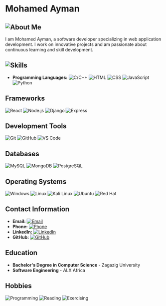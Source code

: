 # Mohamed Ayman

## ![About Me](https://img.shields.io/badge/About%20Me-000000?style=for-the-badge&logo=about-dot-me&logoColor=white)
I am Mohamed Ayman, a software developer specializing in web application development. I work on innovative projects and am passionate about continuous learning and skill development.

## ![Skills](https://img.shields.io/badge/Skills-4CAF50?style=for-the-badge&logo=skillshare&logoColor=white)
- **Programming Languages:** 
  ![C/C++](https://img.shields.io/badge/C%2FC++-00599C?style=for-the-badge&logo=c&logoColor=white)
  ![HTML](https://img.shields.io/badge/HTML-239120?style=for-the-badge&logo=html5&logoColor=white)
  ![CSS](https://img.shields.io/badge/CSS-239120?style=for-the-badge&logo=css3&logoColor=white)
  ![JavaScript](https://img.shields.io/badge/JavaScript-323330?style=for-the-badge&logo=javascript&logoColor=F7DF1E)
  ![Python](https://img.shields.io/badge/Python-3776AB?style=for-the-badge&logo=python&logoColor=white)

## Frameworks
![React](https://img.shields.io/badge/React-20232A?style=for-the-badge&logo=react&logoColor=61DAFB)
![Node.js](https://img.shields.io/badge/Node.js-43853D?style=for-the-badge&logo=node.js&logoColor=white)
![Django](https://img.shields.io/badge/Django-092E20?style=for-the-badge&logo=django&logoColor=white)
![Express](https://img.shields.io/badge/Express-000000?style=for-the-badge&logo=express&logoColor=white)

## Development Tools
![Git](https://img.shields.io/badge/Git-F05032?style=for-the-badge&logo=git&logoColor=white)
![GitHub](https://img.shields.io/badge/GitHub-181717?style=for-the-badge&logo=github&logoColor=white)
![VS Code](https://img.shields.io/badge/VS%20Code-007ACC?style=for-the-badge&logo=visual-studio-code&logoColor=white)

## Databases
![MySQL](https://img.shields.io/badge/MySQL-4479A1?style=for-the-badge&logo=mysql&logoColor=white)
![MongoDB](https://img.shields.io/badge/MongoDB-47A248?style=for-the-badge&logo=mongodb&logoColor=white)
![PostgreSQL](https://img.shields.io/badge/PostgreSQL-336791?style=for-the-badge&logo=postgresql&logoColor=white)

## Operating Systems
![Windows](https://img.shields.io/badge/Windows-0078D6?style=for-the-badge&logo=windows&logoColor=white)
![Linux](https://img.shields.io/badge/Linux-FCC624?style=for-the-badge&logo=linux&logoColor=black)
![Kali Linux](https://img.shields.io/badge/Kali_Linux-557C94?style=for-the-badge&logo=kali-linux&logoColor=white)
![Ubuntu](https://img.shields.io/badge/Ubuntu-E95420?style=for-the-badge&logo=ubuntu&logoColor=white)
![Red Hat](https://img.shields.io/badge/Red_Hat-EE0000?style=for-the-badge&logo=red-hat&logoColor=white)

## Contact Information
- **Email:** [![Email](https://img.shields.io/badge/Email-D14836?style=for-the-badge&logo=gmail&logoColor=white)](mailto:mohamedayman135125@gmail.com)
- **Phone:** [![Phone](https://img.shields.io/badge/Phone-25D366?style=for-the-badge&logo=whatsapp&logoColor=white)](https://wa.me/201206999812)
- **LinkedIn:** [![LinkedIn](https://img.shields.io/badge/LinkedIn-0077B5?style=for-the-badge&logo=linkedin&logoColor=white)](https://www.linkedin.com/in/mohamed-ayman-33b348263/)
- **GitHub:** [![GitHub](https://img.shields.io/badge/GitHub-181717?style=for-the-badge&logo=github&logoColor=white)](https://github.com/MohamedAyman128)

## Education
- **Bachelor's Degree in Computer Science** - Zagazig University
- **Software Engineering** - ALX Africa

## Hobbies
![Programming](https://img.shields.io/badge/Programming-000000?style=for-the-badge&logo=code&logoColor=white)
![Reading](https://img.shields.io/badge/Reading-FFDD00?style=for-the-badge&logo=book&logoColor=white)
![Exercising](https://img.shields.io/badge/Exercising-FF4500?style=for-the-badge&logo=fitness&logoColor=white)
